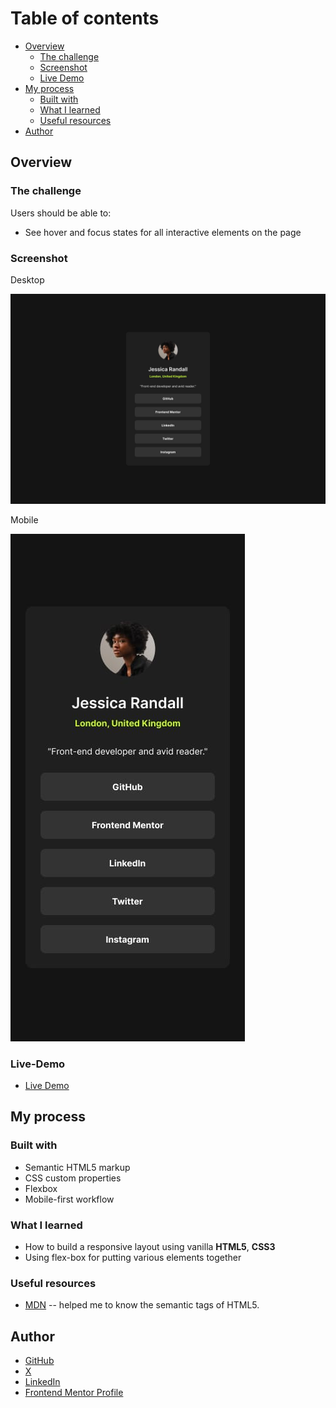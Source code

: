 # Table of contents

- [Overview](#overview)
  - [The challenge](#the-challenge)
  - [Screenshot](#screenshot)
  - [Live Demo](#live-demo)
- [My process](#my-process)
  - [Built with](#built-with)
  - [What I learned](#what-i-learned)
  - [Useful resources](#useful-resources)
- [Author](#author)

## Overview

### The challenge

Users should be able to:

- See hover and focus states for all interactive elements on the page

### Screenshot

Desktop

![Desktop design](/design/destkop-design.jpg)

Mobile

![Mobile design](/design/mobile-design.jpg)

### Live-Demo

- [Live Demo](https://social-links-profile-delta-beryl.vercel.app/)

## My process

### Built with

- Semantic HTML5 markup
- CSS custom properties
- Flexbox
- Mobile-first workflow

### What I learned

- How to build a responsive layout using vanilla **HTML5**, **CSS3**
- Using flex-box for putting various elements together

### Useful resources

- [MDN](https://developer.mozilla.org/en-US/) -- helped me to know the semantic tags of HTML5.

## Author

- [GitHub](https://github.com/M-AminAlizadeh)
- [X](https://x.com/amin_alizadeh__)
- [LinkedIn](https://www.linkedin.com/in/m-amin-alizadeh/)
- [Frontend Mentor Profile](https://www.frontendmentor.io/profile/M-AminAlizadeh)
